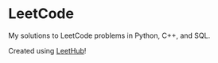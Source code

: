 # LeetCode
My solutions to LeetCode problems in Python, C++, and SQL.

Created using [LeetHub](https://github.com/QasimWani/LeetHub)!
